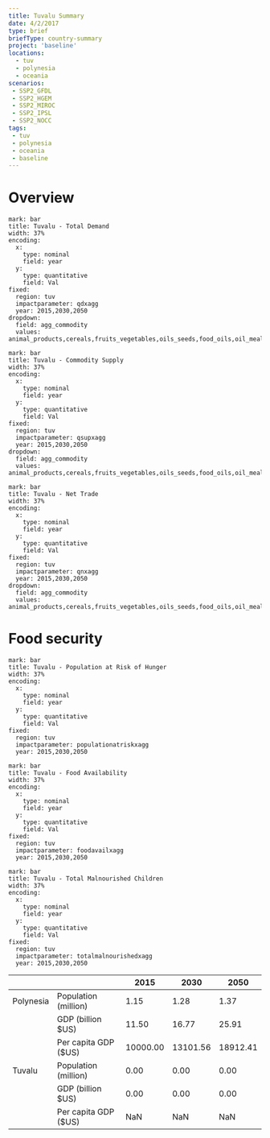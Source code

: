 ```yaml
---
title: Tuvalu Summary
date: 4/2/2017
type: brief
briefType: country-summary
project: 'baseline'
locations:
  - tuv
  - polynesia
  - oceania
scenarios:
 - SSP2_GFDL
 - SSP2_HGEM
 - SSP2_MIROC
 - SSP2_IPSL
 - SSP2_NOCC
tags:
 - tuv
 - polynesia
 - oceania
 - baseline
---
```

# Overview 

```chart
mark: bar
title: Tuvalu - Total Demand
width: 37%
encoding:
  x:
    type: nominal
    field: year
  y:
    type: quantitative
    field: Val
fixed:
  region: tuv
  impactparameter: qdxagg
  year: 2015,2030,2050
dropdown:
  field: agg_commodity
  values: animal_products,cereals,fruits_vegetables,oils_seeds,food_oils,oil_meals,other,pulses,roots_tubers,sugar
```

```chart
mark: bar
title: Tuvalu - Commodity Supply
width: 37%
encoding:
  x:
    type: nominal
    field: year
  y:
    type: quantitative
    field: Val
fixed:
  region: tuv
  impactparameter: qsupxagg
  year: 2015,2030,2050
dropdown:
  field: agg_commodity
  values: animal_products,cereals,fruits_vegetables,oils_seeds,food_oils,oil_meals,other,pulses,roots_tubers,sugar
```

```chart
mark: bar
title: Tuvalu - Net Trade
width: 37%
encoding:
  x:
    type: nominal
    field: year
  y:
    type: quantitative
    field: Val
fixed:
  region: tuv
  impactparameter: qnxagg
  year: 2015,2030,2050
dropdown:
  field: agg_commodity
  values: animal_products,cereals,fruits_vegetables,oils_seeds,food_oils,oil_meals,other,pulses,roots_tubers,sugar
```

# Food security

```chart
mark: bar
title: Tuvalu - Population at Risk of Hunger
width: 37%
encoding:
  x:
    type: nominal
    field: year
  y:
    type: quantitative
    field: Val
fixed:
  region: tuv
  impactparameter: populationatriskxagg
  year: 2015,2030,2050
```

```chart
mark: bar
title: Tuvalu - Food Availability
width: 37%
encoding:
  x:
    type: nominal
    field: year
  y:
    type: quantitative
    field: Val
fixed:
  region: tuv
  impactparameter: foodavailxagg
  year: 2015,2030,2050
```

```chart
mark: bar
title: Tuvalu - Total Malnourished Children
width: 37%
encoding:
  x:
    type: nominal
    field: year
  y:
    type: quantitative
    field: Val
fixed:
  region: tuv
  impactparameter: totalmalnourishedxagg
  year: 2015,2030,2050
```

|   |   | 2015 | 2030 | 2050 |
|---|---|---|---|---|
| Polynesia | Population (million) | 1.15 | 1.28 | 1.37 |
|  | GDP (billion $US) | 11.50 | 16.77 | 25.91 |
|  | Per capita GDP ($US) | 10000.00 | 13101.56 | 18912.41 |
| Tuvalu | Population (million) | 0.00 | 0.00 | 0.00 |
|  | GDP (billion $US) | 0.00 | 0.00 | 0.00 |
|  | Per capita GDP ($US) | NaN| NaN| NaN|